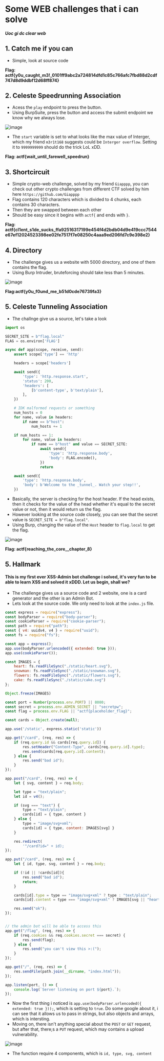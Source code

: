 # Some WEB challenges that i can solve #
##### Uoc gi dc clear web #####

## 1. Catch me if you can ##
- Simple, look at source code<br />

**Flag: actf{y0u_caught_m3!_0101ff9abc2a724814dfd1c85c766afc7fbd88d2cdf747d8d9ddbf12d68ff874}**

## 2. Celeste Speedrunning Association ##
- Acess the ```play``` endpoint to press the button.
- Using BurpSuite, press the button and access the submit endpoint we know why we always lose.

![image](https://user-images.githubusercontent.com/109911533/234898724-3d92a7d0-c0de-41c7-ab9e-abcdf586169d.png)

- The ```start``` variable is set to what looks like the max value of Interger, which my friend ```m3r1t168``` suggests could be ```Interger overflow```. Setting it to ```9999999999``` should do the trick LoL xDD.

**Flag: actf{wait_until_farewell_speedrun}**

## 3. Shortcircuit ##
- Simple crypto-web challenge, solved by my friend ```Giapppp```, you can check out other crypto challenges from different CTF solved by him here ```https://github.com/Giapppp```
- Flag contains 120 characters which is divided to 4 chunks, each contains 30 characters.
- Then they are swapped between each other
- Should be easy since it begins with ```actf{``` and ends with ```}```.

**Flag: actf{cl1ent_s1de_sucks_ffa92516317199e454f4d2bdb04d9e419ccc7544e67ef12024523398ee02fe7517f7e08250c4aaa9ed206fd7c9e398e2}**

## 4. Directory ##
- The challenge gives us a website with 5000 directory, and one of them contains the flag.
- Using Burp Intruder, bruteforcing should take less than 5 minutes.

![image](https://user-images.githubusercontent.com/109911533/234902918-4a85c977-1ec7-490e-8e7f-5657808a0a97.png)

**Flag:actf{y0u_f0und_me_b51d0cde76739fa3}**

## 5. Celeste Tunneling Association ##
- The challnge give us a source, let's take a look
```py
import os

SECRET_SITE = b"flag.local"
FLAG = os.environ['FLAG']

async def app(scope, receive, send):
    assert scope['type'] == 'http'

    headers = scope['headers']

    await send({
        'type': 'http.response.start',
        'status': 200,
        'headers': [
            [b'content-type', b'text/plain'],
        ],
    })

    # IDK malformed requests or something
    num_hosts = 0
    for name, value in headers:
        if name == b"host":
            num_hosts += 1

    if num_hosts == 1:
        for name, value in headers:
            if name == b"host" and value == SECRET_SITE:
                await send({
                    'type': 'http.response.body',
                    'body': FLAG.encode(),
                })
                return

    await send({
        'type': 'http.response.body',
        'body': b'Welcome to the _tunnel_. Watch your step!!',
    })
```
- Basically, the server is checking for the host header. If the head exists, then it checks for the value of the head whether it's equal to the secret value or not, then it would return us the flag.
- However looking at the source code closely, you can see that the secret value is ``` SECRET_SITE = b"flag.local" ```.
- Using Burp, changing the value of the ```Host``` header to ```flag.local``` to get the flag.

![image](https://user-images.githubusercontent.com/109911533/234905527-218f597e-954d-499d-8ca6-800910669c50.png)

**Flag: actf{reaching_the_core__chapter_8}**

## 5. Hallmark ##
#### This is my first ever XSS-Admin bot challenge i solved, it's very fun to be able to learn XSS and solved it xDDD. Let us begin, shall we? ####
- The challenge gives us a source code and 2 website, one is a card generator and the other is an Admin Bot.
- Lets look at the source code. We only need to look at the ```index.js``` file.
```js
const express = require("express");
const bodyParser = require("body-parser");
const cookieParser = require("cookie-parser");
const path = require("path");
const { v4: uuidv4, v4 } = require("uuid");
const fs = require("fs");

const app = express();
app.use(bodyParser.urlencoded({ extended: true }));
app.use(cookieParser());

const IMAGES = {
    heart: fs.readFileSync("./static/heart.svg"),
    snowman: fs.readFileSync("./static/snowman.svg"),
    flowers: fs.readFileSync("./static/flowers.svg"),
    cake: fs.readFileSync("./static/cake.svg")
};

Object.freeze(IMAGES)

const port = Number(process.env.PORT) || 8080;
const secret = process.env.ADMIN_SECRET || "secretpw";
const flag = process.env.FLAG || "actf{placeholder_flag}";

const cards = Object.create(null);

app.use('/static', express.static('static'))

app.get("/card", (req, res) => {
    if (req.query.id && cards[req.query.id]) {
        res.setHeader("Content-Type", cards[req.query.id].type);
        res.send(cards[req.query.id].content);
    } else {
        res.send("bad id");
    }
});

app.post("/card", (req, res) => {
    let { svg, content } = req.body;

    let type = "text/plain";
    let id = v4();

    if (svg === "text") {
        type = "text/plain";
        cards[id] = { type, content }
    } else {
        type = "image/svg+xml";
        cards[id] = { type, content: IMAGES[svg] }
    }

    res.redirect(
        '"/card?id=" + id);
});

app.put("/card", (req, res) => {
    let { id, type, svg, content } = req.body;

    if (!id || !cards[id]){
        res.send("bad id");
        return;
    }

    cards[id].type = type == "image/svg+xml" ? type : "text/plain";
    cards[id].content = type === "image/svg+xml" ? IMAGES[svg || "heart"] : content;

    res.send("ok");
});


// the admin bot will be able to access this
app.get("/flag", (req, res) => {
    if (req.cookies && req.cookies.secret === secret) {
        res.send(flag);
    } else {
        res.send("you can't view this >:(");
    }
});

app.get("/", (req, res) => {
    res.sendFile(path.join(__dirname, "index.html"));
});

app.listen(port, () => {
    console.log(`Server listening on port ${port}.`);
});
```
- Now the first thing i noticed is ```app.use(bodyParser.urlencoded({ extended: true }));```, which is setting to ```true```. Do some google about it, i can see that it allows us to pass in strings, but also objects and arrays, which is intersting.
- Moving on, there isn't anything special about the ```POST``` or ```GET``` request, but after that, there;s a ```PUT``` request, which may contains a upload vulnerability.

![image](https://user-images.githubusercontent.com/109911533/234936710-cf68074a-2163-4a79-a729-8420ed0eeb3c.png)

  - The function require 4 components, which is ```id, type, svg, content```
